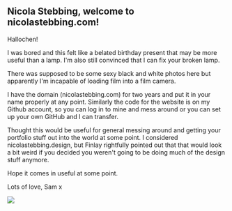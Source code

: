 ## Nicola Stebbing, welcome to nicolastebbing.com!

Hallochen!

I was bored and this felt like a belated birthday present that may be more useful than a lamp. I'm also still convinced that I can fix your broken lamp.

There was supposed to be some sexy black and white photos here but apparently I'm incapable of loading film into a film camera.

I have the domain (nicolastebbing.com) for two years and put it in your name properly at any point. Similarly the code for the website is on my Github account, so you can log in to mine and mess around or you can set up your own GitHub and I can transfer.

Thought this would be useful for general messing around and getting your portfolio stuff out into the world at some point. I considered nicolastebbing.design, but Finlay rightfully pointed out that that would look a bit weird if you decided you weren't going to be doing much of the design stuff anymore. 

Hope it comes in useful at some point.

Lots of love,
Sam x

![](IMG_20200613_19144.jpg)
